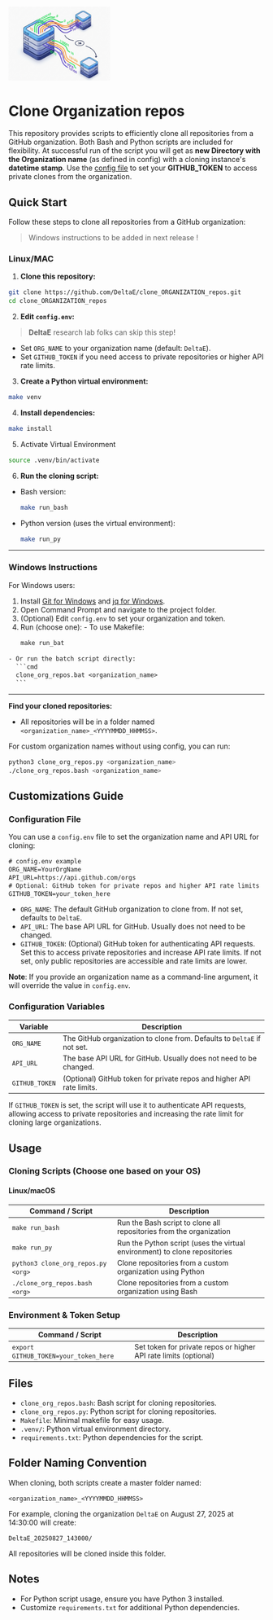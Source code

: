 <img src="docs/static/org_gitrepo_cloner_logo_202508.png" alt="Cloner Logo" width="200"/>


 # Clone Organization repos

This repository provides scripts to efficiently clone all repositories from a GitHub organization. Both Bash and Python scripts are included for flexibility. At successful run of the script you will get as __new Directory with the Organization name__ (as defined in config) with a cloning instance's __datetime stamp__. Use the [config file](https://github.com/DeltaE/clone_ORGANIZATION_repos/blob/main/config.env) to set your __GITHUB_TOKEN__ to access private clones from the organization.

## Quick Start

Follow these steps to clone all repositories from a GitHub organization:

> Windows instructions to be added in next release !

### Linux/MAC
1. **Clone this repository:**
  ```bash
  git clone https://github.com/DeltaE/clone_ORGANIZATION_repos.git
  cd clone_ORGANIZATION_repos
  ```

2. **Edit `config.env`:**
  > __DeltaE__ research lab folks can skip this step!
  - Set `ORG_NAME` to your organization name (default: `DeltaE`).
  - Set `GITHUB_TOKEN` if you need access to private repositories or higher API rate limits.

3. **Create a Python virtual environment:**
  ```bash
  make venv
  ```

4. **Install dependencies:**
  ```bash
  make install
  ```

5. Activate Virtual Environment
  ```bash
  source .venv/bin/activate
  ```

6. **Run the cloning script:**
  - Bash version:
    ```bash
    make run_bash
    ```
  - Python version (uses the virtual environment):
    ```bash
    make run_py
    ```
---
### Windows Instructions

  For Windows users:

  1. Install [Git for Windows](https://gitforwindows.org/) and [jq for Windows](https://stedolan.github.io/jq/download/).
  2. Open Command Prompt and navigate to the project folder.
  3. (Optional) Edit `config.env` to set your organization and token.
  4. Run (choose one):
    - To use Makefile:
      ```cmd
      make run_bat
      ```
    - Or run the batch script directly:
      ```cmd
      clone_org_repos.bat <organization_name>
      ```

---
**Find your cloned repositories:**
  - All repositories will be in a folder named `<organization_name>_<YYYYMMDD_HHMMSS>`.


For custom organization names without using config, you can run:
```bash
python3 clone_org_repos.py <organization_name>
./clone_org_repos.bash <organization_name>
```

## Customizations Guide

### Configuration File

You can use a `config.env` file to set the organization name and API URL for cloning:

```env
# config.env example
ORG_NAME=YourOrgName
API_URL=https://api.github.com/orgs
# Optional: GitHub token for private repos and higher API rate limits
GITHUB_TOKEN=your_token_here
```


- `ORG_NAME`: The default GitHub organization to clone from. If not set, defaults to `DeltaE`.
- `API_URL`: The base API URL for GitHub. Usually does not need to be changed.
- `GITHUB_TOKEN`: (Optional) GitHub token for authenticating API requests. Set this to access private repositories and increase API rate limits. If not set, only public repositories are accessible and rate limits are lower.

__Note__: If you provide an organization name as a command-line argument, it will override the value in `config.env`.

### Configuration Variables

| Variable         | Description                                                                 |
|------------------|-----------------------------------------------------------------------------|
| `ORG_NAME`       | The GitHub organization to clone from. Defaults to `DeltaE` if not set.     |
| `API_URL`        | The base API URL for GitHub. Usually does not need to be changed.           |
| `GITHUB_TOKEN`   | (Optional) GitHub token for private repos and higher API rate limits.       |

If `GITHUB_TOKEN` is set, the script will use it to authenticate API requests, allowing access to private repositories and increasing the rate limit for cloning large organizations.





## Usage


### Cloning Scripts (Choose one based on your OS)

#### Linux/macOS
| Command / Script                          | Description                                                                 |
|-------------------------------------------|-----------------------------------------------------------------------------|
| `make run_bash`                          | Run the Bash script to clone all repositories from the organization         |
| `make run_py`                            | Run the Python script (uses the virtual environment) to clone repositories  |
| `python3 clone_org_repos.py <org>`        | Clone repositories from a custom organization using Python                  |
| `./clone_org_repos.bash <org>`           | Clone repositories from a custom organization using Bash                    |



### Environment & Token Setup
| Command / Script                          | Description                                                                 |
|-------------------------------------------|-----------------------------------------------------------------------------|
| `export GITHUB_TOKEN=your_token_here`     | Set token for private repos or higher API rate limits (optional)            |


## Files

- `clone_org_repos.bash`: Bash script for cloning repositories.
- `clone_org_repos.py`: Python script for cloning repositories.
- `Makefile`: Minimal makefile for easy usage.
- `.venv/`: Python virtual environment directory.
- `requirements.txt`: Python dependencies for the script.





## Folder Naming Convention

When cloning, both scripts create a master folder named:

```
<organization_name>_<YYYYMMDD_HHMMSS>
```

For example, cloning the organization `DeltaE` on August 27, 2025 at 14:30:00 will create:

```
DeltaE_20250827_143000/
```

All repositories will be cloned inside this folder.

## Notes

- For Python script usage, ensure you have Python 3 installed.
- Customize `requirements.txt` for additional Python dependencies.
